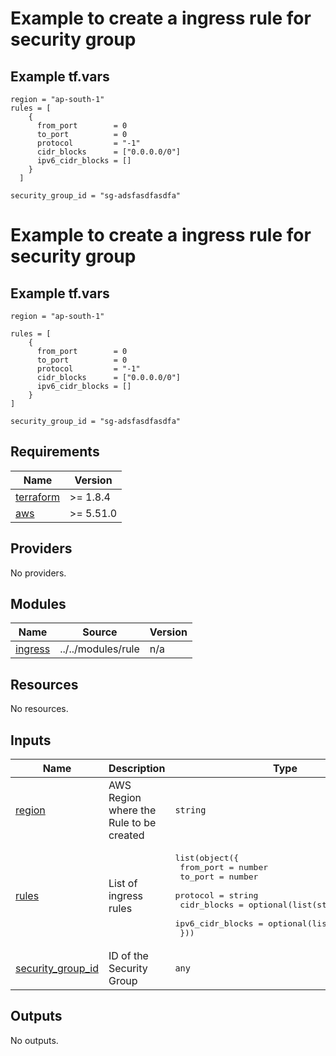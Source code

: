 # Example to create a ingress rule for security group

## Example tf.vars
```
region = "ap-south-1"
rules = [
    {
      from_port        = 0
      to_port          = 0
      protocol         = "-1"
      cidr_blocks      = ["0.0.0.0/0"]
      ipv6_cidr_blocks = []
    }
  ]

security_group_id = "sg-adsfasdfasdfa"

```

<!-- BEGIN_TF_DOCS -->
# Example to create a ingress rule for security group

## Example tf.vars

```
region = "ap-south-1"

rules = [
    {
      from_port        = 0
      to_port          = 0
      protocol         = "-1"
      cidr_blocks      = ["0.0.0.0/0"]
      ipv6_cidr_blocks = []
    }
]

security_group_id = "sg-adsfasdfasdfa"
```

## Requirements

| Name | Version |
|------|---------|
| <a name="requirement_terraform"></a> [terraform](#requirement\_terraform) | >=  1.8.4 |
| <a name="requirement_aws"></a> [aws](#requirement\_aws) | >= 5.51.0 |

## Providers

No providers.

## Modules

| Name | Source | Version |
|------|--------|---------|
| <a name="module_ingress"></a> [ingress](#module\_ingress) | ../../modules/rule | n/a |

## Resources

No resources.

## Inputs

| Name | Description | Type | Default | Required |
|------|-------------|------|---------|:--------:|
| <a name="input_region"></a> [region](#input\_region) | AWS Region where the Rule to be created | `string` | n/a | yes |
| <a name="input_rules"></a> [rules](#input\_rules) | List of ingress rules | <pre>list(object({<br>    from_port                = number<br>    to_port                  = number<br>    protocol                 = string<br>    cidr_blocks              = optional(list(string), [])<br>    ipv6_cidr_blocks         = optional(list(string), [])<br>  }))</pre> | `[]` | no |
| <a name="input_security_group_id"></a> [security\_group\_id](#input\_security\_group\_id) | ID of the Security Group | `any` | n/a | yes |

## Outputs

No outputs.
<!-- END_TF_DOCS -->
